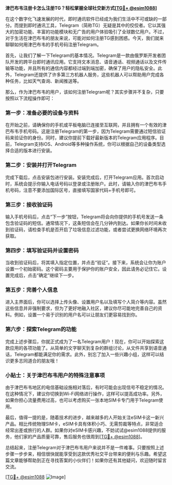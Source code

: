 **津巴布韦注册卡怎么注册TG？轻松掌握全球社交新方式[[TG💪+ @esim1088](https://t.me/s/esim1088)]**

在这个数字化飞速发展的时代，即时通讯软件已经成为我们生活中不可或缺的一部分。而提到即时通讯工具，Telegram（简称TG）无疑是其中的佼佼者。它以其强大的加密功能、丰富的功能模块和无广告的用户体验吸引了全球数亿用户。不过，对于生活在津巴布韦的朋友来说，可能对如何注册TG感到困惑。今天，我们就来聊聊如何用津巴布韦的手机号码注册Telegram。

首先，让我们了解一下Telegram的基本情况。Telegram是一款由俄罗斯开发者团队开发的跨平台即时通讯应用。它支持文本消息、语音通话、视频通话以及文件传输等功能，并且所有的通信内容都经过端到端加密，确保了用户的隐私安全。此外，Telegram还提供了许多第三方机器人服务，这些机器人可以帮助用户完成各种任务，比如天气查询、新闻推送等。

那么，作为津巴布韦的用户，该如何注册Telegram呢？其实步骤并不复杂，只要按照以下流程操作即可：

### **第一步：准备必要的设备与资料**
在开始之前，请确保你的手机或平板电脑已连接至互联网，并且拥有一个有效的津巴布韦手机号码。这是注册Telegram的第一步，因为Telegram需要通过短信验证码来验证你的身份。同时，建议你提前下载好最新版本的Telegram应用程序。目前，Telegram支持iOS、Android等多种操作系统，你可以根据自己的设备类型选择合适的版本进行安装。

### **第二步：安装并打开Telegram**
完成下载后，点击安装包进行安装。安装完成后，打开Telegram应用。首次启动时，系统会提示你输入电话号码以登录或注册账户。此时，请输入你的津巴布韦手机号码，注意不要添加国际区号，直接填写国家代码+手机号即可。

### **第三步：接收验证码**
输入手机号码后，点击“下一步”按钮，Telegram将会向你提供的手机号发送一条包含验证码的短信。通常情况下，这条短信会在几分钟内到达。如果你长时间未收到验证码，请检查手机是否开启了垃圾信息过滤功能，或者尝试更换网络环境再次获取。

### **第四步：填写验证码并设置密码**
当收到验证码后，将其填入指定位置，并点击“验证”。接下来，系统会让你为账户设置一个初始密码。这个密码主要用于保护你的账户安全，因此请务必记住它。设置完成后，点击“确定”继续下一步。

### **第五步：完善个人信息**
进入主界面后，你可以选择上传头像、设置用户名以及填写个人简介等内容。虽然这些信息并非强制要求，但为了更好地融入社区，建议你尽可能地完善自己的资料。例如，设置一个易于识别的用户名可以让朋友们更容易找到你。

### **第六步：探索Telegram的功能**
完成上述步骤后，你就正式成为了一名Telegram用户！现在，你可以开始探索这款应用的各项功能了。从简单的文字聊天到复杂的群组讨论，从文件共享到语音通话，Telegram都能满足你的需求。此外，别忘了加入一些兴趣小组，这样可以结识更多志同道合的朋友哦！

### **小贴士：关于津巴布韦用户的特殊注意事项**
由于津巴布韦地区的电信基础设施相对落后，有时可能会出现信号不稳定的情况。在这种情况下，建议你切换到Wi-Fi网络进行操作，这样可以提高成功率。另外，如果你担心流量费用过高，也可以考虑购买一张本地SIM卡专门用于Telegram使用。

最后，值得一提的是，随着技术的进步，越来越多的人开始关注eSIM卡这一新兴产品。相比传统物理SIM卡，eSIM卡具有体积小巧、无需剪裁等特点，非常适合经常出差或旅行的人群。如果你对eSIM卡感兴趣，不妨试试@esim1088提供的服务，他们家的产品质量可靠，售后服务也很周到[[TG💪+ @esim1088](https://t.me/s/esim1088)]。

总结起来，注册Telegram对于津巴布韦用户来说并不是一件难事。只要按照上述步骤一步步来，相信很快就能享受到这款优秀社交平台带来的便利与乐趣。希望这篇文章能够帮助到正在寻找答案的小伙伴们！如果你还有其他疑问，欢迎随时留言交流。

[[TG💪+ @esim1088](https://t.me/s/esim1088) ![Image](https://i.postimg.cc/4NQfJmqS/Snipaste-2025-05-13-00-14-12.png)]